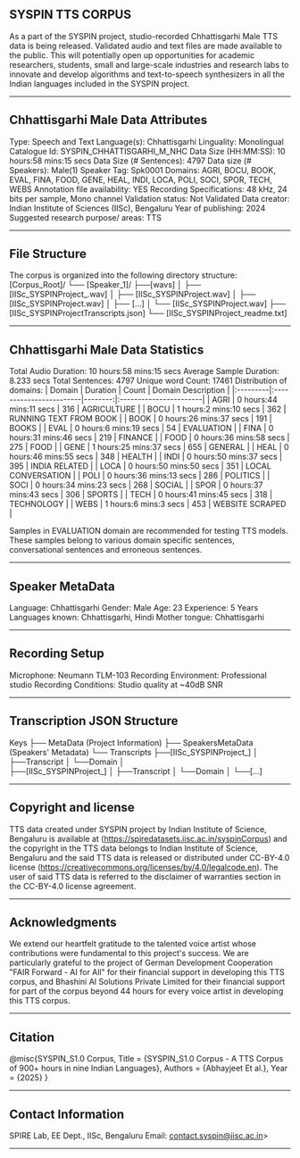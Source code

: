 ## SYSPIN TTS CORPUS

As a part of the SYSPIN project, studio-recorded Chhattisgarhi Male TTS data is being released.
Validated audio and text files are made available to the public. This will potentially open up
opportunities for academic researchers, students, small and large-scale industries and research
labs to innovate and develop algorithms and text-to-speech synthesizers in all the Indian languages
included in the SYSPIN project.

---

## Chhattisgarhi Male Data Attributes

Type: Speech and Text
Language(s): Chhattisgarhi
Linguality: Monolingual
Catalogue Id: SYSPIN_CHHATTISGARHI_M_NHC
Data Size (HH:MM:SS): 10 hours:58 mins:15 secs
Data Size (# Sentences): 4797
Data size (# Speakers): Male(1)
Speaker Tag: Spk0001
Domains: AGRI, BOCU, BOOK, EVAL, FINA, FOOD, GENE, HEAL, INDI, LOCA, POLI, SOCI, SPOR, TECH, WEBS
Annotation file availability: YES
Recording Specifications: 48 kHz, 24 bits per sample, Mono channel
Validation status: Not Validated
Data creator: Indian Institute of Sciences (IISc), Bengaluru
Year of publishing: 2024
Suggested research purpose/ areas: TTS

---

## File Structure

The corpus is organized into the following directory structure:
[Corpus_Root]/
└── [Speaker_1]/
      ├──[wavs]
      │    ├── [IISc_SYSPINProject_<languageTag><genderTag><domainTag><uniqueID>.wav]
      │    ├── [IISc_SYSPINProject<languageTag><genderTag><domainTag><uniqueID>.wav]
      │    ├── [IISc_SYSPINProject<languageTag><genderTag><domainTag><uniqueID>.wav]
      │    ├── [...]
      │    └── [IISc_SYSPINProject<languageTag><genderTag><domainTag><uniqueID>.wav]
      ├── [IISc_SYSPINProject<languageTag><genderTag><speakerTag><qualityCheckTag>Transcripts.json]
      └── [IISc_SYSPINProject<languageTag><genderTag><speakerTag><qualityCheckTag>_readme.txt]

---

## Chhattisgarhi Male Data Statistics

Total Audio Duration:    10 hours:58 mins:15 secs
Average Sample Duration: 8.233 secs
Total Sentences:         4797
Unique word Count:       17461
Distribution of domains:
| Domain   | Duration                |   Count | Domain Description     |
|:---------|:------------------------|--------:|:-----------------------|
| AGRI     | 0 hours:44 mins:11 secs |     316 | AGRICULTURE            |
| BOCU     | 1 hours:2 mins:10 secs  |     362 | RUNNING TEXT FROM BOOK |
| BOOK     | 0 hours:26 mins:37 secs |     191 | BOOKS                  |
| EVAL     | 0 hours:6 mins:19 secs  |     54  | EVALUATION             |
| FINA     | 0 hours:31 mins:46 secs |     219 | FINANCE                |
| FOOD     | 0 hours:36 mins:58 secs |     275 | FOOD                   |
| GENE     | 1 hours:25 mins:37 secs |     655 | GENERAL                |
| HEAL     | 0 hours:46 mins:55 secs |     348 | HEALTH                 |
| INDI     | 0 hours:50 mins:37 secs |     395 | INDIA RELATED          |
| LOCA     | 0 hours:50 mins:50 secs |     351 | LOCAL CONVERSATION     |
| POLI     | 0 hours:36 mins:13 secs |     286 | POLITICS               |
| SOCI     | 0 hours:34 mins:23 secs |     268 | SOCIAL                 |
| SPOR     | 0 hours:37 mins:43 secs |     306 | SPORTS                 |
| TECH     | 0 hours:41 mins:45 secs |     318 | TECHNOLOGY             |
| WEBS     | 1 hours:6 mins:3 secs   |     453 | WEBSITE SCRAPED        |

Samples in EVALUATION domain are recommended for testing TTS models. These samples belong to
various domain specific sentences, conversational sentences and erroneous sentences.

---

## Speaker MetaData

Language: Chhattisgarhi
Gender: Male
Age: 23
Experience: 5 Years
Languages known: Chhattisgarhi, Hindi
Mother tongue: Chhattisgarhi

---

## Recording Setup

Microphone: Neumann TLM-103
Recording Environment: Professional studio
Recording Conditions: Studio quality at ~40dB SNR

---

## Transcription JSON Structure

Keys
├── MetaData (Project Information)
├── SpeakersMetaData (Speakers' Metadata)
└── Transcripts
        ├──[IISc_SYSPINProject_<languageTag><genderTag><domainTag><uniqueID>]
        │ 			├──Transcript
        │ 			└──Domain
        │ 		
        ├──[IISc_SYSPINProject<languageTag><genderTag><domainTag>_<uniqueID>]
        │ 			├──Transcript
        │ 			└──Domain
        │
        └──[...]

---

## Copyright and license

TTS data created under SYSPIN project by Indian Institute of Science, Bengaluru is available
at (https://spiredatasets.iisc.ac.in/syspinCorpus) and the copyright in the TTS data belongs to
Indian Institute of Science, Bengaluru and the said TTS data is released or distributed under
CC-BY-4.0 license (https://creativecommons.org/licenses/by/4.0/legalcode.en). The user of
said TTS data is referred to the disclaimer of warranties section in the CC-BY-4.0 license
agreement.

---

## Acknowledgments

We extend our heartfelt gratitude to the talented voice artist whose contributions were
fundamental to this project's success.
We are particularly grateful to the project of German Development Cooperation "FAIR Forward - AI
for All" for their financial support in developing this TTS corpus, and Bhashini AI Solutions 
Private Limited for their financial support for part of the corpus beyond 44 hours for every 
voice artist in developing this TTS corpus.

---

## Citation

@misc{SYSPIN_S1.0 Corpus,
     	Title = {SYSPIN_S1.0 Corpus - A TTS Corpus of 900+ hours in nine Indian Languages},
     	Authors = {Abhayjeet Et al.},
     	Year = {2025}
}

---

## Contact Information

SPIRE Lab, EE Dept., IISc, Bengaluru
Email: contact.syspin@iisc.ac.in>

---
